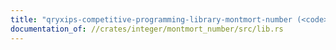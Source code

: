 ```yaml
---
title: "qryxips-competitive-programming-library-montmort-number (<code>montmort_number</code>)"
documentation_of: //crates/integer/montmort_number/src/lib.rs
---
```


